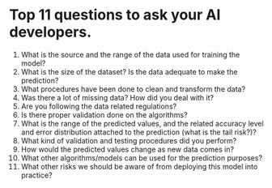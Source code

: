 # Top 11 questions to ask your AI developers.
 
1. What is the source and the range of the data used for training the model?
2. What is the size of the dataset? Is the data adequate to make the prediction?
3. What procedures have been done to clean and transform the data? 
4. Was there a lot of missing data? How did you deal with it?
5. Are you following the data related regulations?
6. Is there proper validation done on the algorithms?
7. What is the range of the predicted values, and the related accuracy level and error distribution attached to the prediction (what is the tail risk?)?
8. What kind of validation and testing procedures did you perform?
9. How would the predicted values change as new data comes in?
10. What other algorithms/models can be used for the prediction purposes?
11. What other risks we should be aware of from deploying this model into practice?
